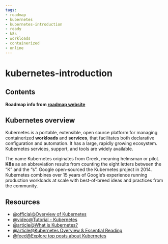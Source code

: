 ```yaml
---
tags:
- roadmap
- kubernetes
- kubernetes-introduction
- ready
- k8s
- workloads
- containerized
- online
---
```


# kubernetes-introduction

## Contents

__Roadmap info from [roadmap website](https://roadmap.sh/kubernetes/kubernetes-introduction/kubernetes-overview)__

## Kubernetes overview

Kubernetes is a portable, extensible, open source platform for managing containerized __workloads__ and __services__, that facilitates both declarative configuration and automation. It has a large, rapidly growing ecosystem. Kubernetes services, support, and tools are widely available.

The name Kubernetes originates from Greek, meaning helmsman or pilot. __K8s__ as an abbreviation results from counting the eight letters between the “K” and the “s”. Google open-sourced the Kubernetes project in 2014. Kubernetes combines over 15 years of Google’s experience running production workloads at scale with best-of-breed ideas and practices from the community.

## Resources

* [@official@Overview of Kubernetes](https://kubernetes.io/docs/concepts/overview/)
* [@video@Tutorial - Kubernetes](https://www.youtube.com/watch?v=VnvRFRk_51k&t=1sn)
* [@article@What is Kubernetes?](https://www.redhat.com/en/topics/containers/what-is-kubernetes)
* [@article@Kubernetes Overview & Essential Reading](https://thenewstack.io/kubernetes/)
* [@feed@Explore top posts about Kubernetes](https://app.daily.dev/tags/kubernetes?ref=roadmapsh)
